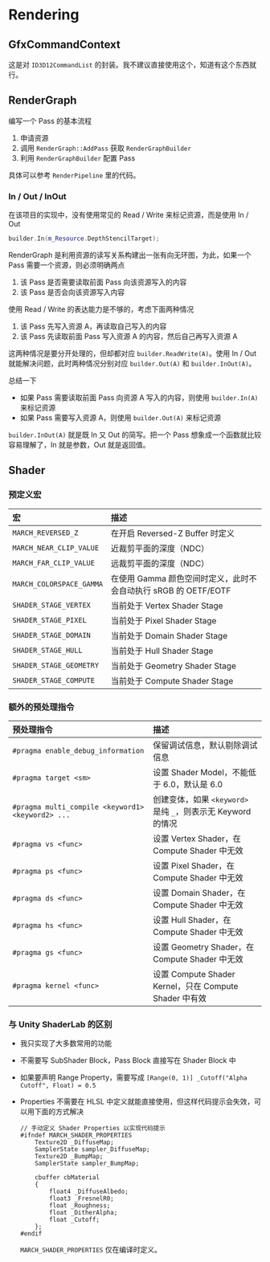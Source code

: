 # Rendering

## GfxCommandContext

这是对 `ID3D12CommandList` 的封装。我不建议直接使用这个，知道有这个东西就行。

## RenderGraph

编写一个 Pass 的基本流程

1. 申请资源
2. 调用 `RenderGraph::AddPass` 获取 `RenderGraphBuilder`
3. 利用 `RenderGraphBuilder` 配置 Pass

具体可以参考 `RenderPipeline` 里的代码。

### In / Out / InOut

在该项目的实现中，没有使用常见的 Read / Write 来标记资源，而是使用 In / Out

``` cpp
builder.In(m_Resource.DepthStencilTarget);
```

RenderGraph 是利用资源的读写关系构建出一张有向无环图，为此，如果一个 Pass 需要一个资源，则必须明确两点

1. 该 Pass 是否需要读取前面 Pass 向该资源写入的内容
2. 该 Pass 是否会向该资源写入内容

使用 Read / Write 的表达能力是不够的，考虑下面两种情况

1. 该 Pass 先写入资源 A，再读取自己写入的内容
2. 该 Pass 先读取前面 Pass 写入资源 A 的内容，然后自己再写入资源 A 

这两种情况是要分开处理的，但却都对应 `builder.ReadWrite(A)`。使用 In / Out 就能解决问题，此时两种情况分别对应 `builder.Out(A)` 和 `builder.InOut(A)`。

总结一下

- 如果 Pass 需要读取前面 Pass 向资源 A 写入的内容，则使用 `builder.In(A)` 来标记资源
- 如果 Pass 需要写入资源 A，则使用 `builder.Out(A)` 来标记资源

`builder.InOut(A)` 就是既 In 又 Out 的简写。把一个 Pass 想象成一个函数就比较容易理解了，In 就是参数，Out 就是返回值。

## Shader

### 预定义宏

|宏|描述|
|:-|:-|
|`MARCH_REVERSED_Z`|在开启 Reversed-Z Buffer 时定义|
|`MARCH_NEAR_CLIP_VALUE`|近裁剪平面的深度（NDC）|
|`MARCH_FAR_CLIP_VALUE`|远裁剪平面的深度（NDC）|
|`MARCH_COLORSPACE_GAMMA`|在使用 Gamma 颜色空间时定义，此时不会自动执行 sRGB 的 OETF/EOTF|
|`SHADER_STAGE_VERTEX`|当前处于 Vertex Shader Stage|
|`SHADER_STAGE_PIXEL`|当前处于 Pixel Shader Stage|
|`SHADER_STAGE_DOMAIN`|当前处于 Domain Shader Stage|
|`SHADER_STAGE_HULL`|当前处于 Hull Shader Stage|
|`SHADER_STAGE_GEOMETRY`|当前处于 Geometry Shader Stage|
|`SHADER_STAGE_COMPUTE`|当前处于 Compute Shader Stage|

### 额外的预处理指令

|预处理指令|描述|
|:-|:-|
|`#pragma enable_debug_information`|保留调试信息，默认剔除调试信息|
|`#pragma target <sm>`|设置 Shader Model，不能低于 6.0，默认是 6.0|
|`#pragma multi_compile <keyword1> <keyword2> ...`|创建变体，如果 `<keyword>` 是纯 `_`，则表示无 Keyword 的情况|
|`#pragma vs <func>`|设置 Vertex Shader，在 Compute Shader 中无效|
|`#pragma ps <func>`|设置 Pixel Shader，在 Compute Shader 中无效|
|`#pragma ds <func>`|设置 Domain Shader，在 Compute Shader 中无效|
|`#pragma hs <func>`|设置 Hull Shader，在 Compute Shader 中无效|
|`#pragma gs <func>`|设置 Geometry Shader，在 Compute Shader 中无效|
|`#pragma kernel <func>`|设置 Compute Shader Kernel，只在 Compute Shader 中有效|

### 与 Unity ShaderLab 的区别

- 我只实现了大多数常用的功能
- 不需要写 SubShader Block，Pass Block 直接写在 Shader Block 中
- 如果要声明 Range Property，需要写成 `[Range(0, 1)] _Cutoff("Alpha Cutoff", Float) = 0.5`
- Properties 不需要在 HLSL 中定义就能直接使用，但这样代码提示会失效，可以用下面的方式解决

    ``` hlsl
    // 手动定义 Shader Properties 以实现代码提示
    #ifndef MARCH_SHADER_PROPERTIES
        Texture2D _DiffuseMap;
        SamplerState sampler_DiffuseMap;
        Texture2D _BumpMap;
        SamplerState sampler_BumpMap;

        cbuffer cbMaterial
        {
            float4 _DiffuseAlbedo;
            float3 _FresnelR0;
            float _Roughness;
            float _DitherAlpha;
            float _Cutoff;
        };
    #endif
    ```

    `MARCH_SHADER_PROPERTIES` 仅在编译时定义。
